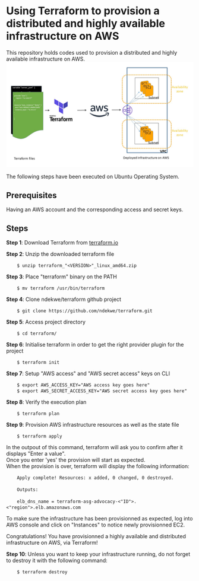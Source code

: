 # Using Terraform to provision a distributed and highly available infrastructure on AWS
This repository holds codes used to provision a distributed and highly available infrastructure on AWS.
![alt text](images/img1.jpg) 

The following steps have been executed on Ubuntu Operating System. 

## Prerequisites
Having an AWS account and the corresponding access and secret keys.

## Steps
**Step 1**: Download Terraform from [terraform.io](https://www.terraform.io/downloads.html)

**Step 2**: Unzip the downloaded terraform file

        $ unzip terraform_"<VERSION>"_linux_amd64.zip

**Step 3**: Place "terraform" binary on the PATH

        $ mv terraform /usr/bin/terraform

**Step 4**: Clone ndekwe/terraform github project

        $ git clone https://github.com/ndekwe/terraform.git
                
**Step 5**: Access project directory

        $ cd terraform/
        
**Step 6**: Initialise terraform in order to get the right provider plugin for the project

        $ terraform init 
        
**Step 7**: Setup "AWS access" and "AWS secret access" keys on CLI

        $ export AWS_ACCESS_KEY="AWS access key goes here"
        $ export AWS_SECRET_ACCESS_KEY="AWS secret access key goes here"
        
**Step 8**: Verify the execution plan

        $ terraform plan
        
**Step 9**: Provision AWS infrastructure resources as well as the state file 

        $ terraform apply
        
In the outpout of this command, terraform will ask you to confirm after it displays "Enter a value".  \
Once you enter 'yes' the provision will start as expected. \
When the provision is over, terraform will display the following information: 

        Apply complete! Resources: x added, 0 changed, 0 destroyed. 
        
        Outputs:
        
        elb_dns_name = terraform-asg-advocacy-<"ID">.<"region">.elb.amazonaws.com
   
To make sure the infrastructure has been provisionned as expected, log into AWS console and click on "Instances" to notice newly provisionned EC2. 

Congratulations! You have provisionned a highly available and distributed infrastructure on AWS, via Terraform!

**Step 10**: Unless you want to keep your infrastructure running, do not forget to destroy it with the following command:
        
        $ terraform destroy
